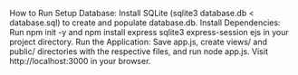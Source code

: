 How to Run
Setup Database:
Install SQLite (sqlite3 database.db < database.sql) to create and populate database.db.
Install Dependencies:
Run npm init -y and npm install express sqlite3 express-session ejs in your project directory.
Run the Application:
Save app.js, create views/ and public/ directories with the respective files, and run node app.js.
Visit http://localhost:3000 in your browser.
